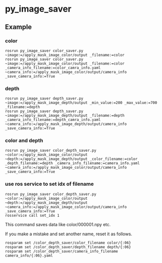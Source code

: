 # py_image_saver
## Example  
### color
```
rosrun py_image_saver color_saver.py ~image:=/apply_mask_image_color/output _filename:=color
rosrun py_image_saver color_saver.py ~image:=/apply_mask_image_color/output _filename:=color _camera_info_filename:=color_camra_info.yaml ~camera_info:=/apply_mask_image_color/output/camera_info  _save_camera_info:=True
```

### depth
```
rosrun py_image_saver depth_saver.py ~image:=/apply_mask_image_depth/output _min_value:=200 _max_value:=700 _filename:=depth
rosrun py_image_saver depth_saver.py ~image:=/apply_mask_image_depth/output _filename:=depth _camera_info_filename:=depth_camra_info.yaml ~camera_info:=/apply_mask_image_depth/output/camera_info  _save_camera_info:=True
```

### color and depth
```
rosrun py_image_saver color_depth_saver.py ~color:=/apply_mask_image_color/output ~depth:=/apply_mask_image_depth/output _color_filename:=color _depth_filename:=depth _camera_info_filename:=camera_info.yaml
~camera_info:=/apply_mask_image_color/output/camera_info  _save_camera_info:=True
```

### use ros service to set idx of filename
```
rosrun py_image_saver color_depth_saver.py ~color:=/apply_mask_image_color/output ~depth:=/apply_mask_image_depth/output ~camera_info:=/apply_mask_image_color/output/camera_info  _save_camera_info:=True
rosservice call set_idx 1
```
This command saves data like color/000001.npy etc.

If you make a mistake and set another name, reset it as follows.  
```
rosparam set /color_depth_saver/color_filename color/{:06}
rosparam set /color_depth_saver/depth_filename depth/{:06}
rosparam set /color_depth_saver/camera_info_filename camera_info/{:06}.yaml
```